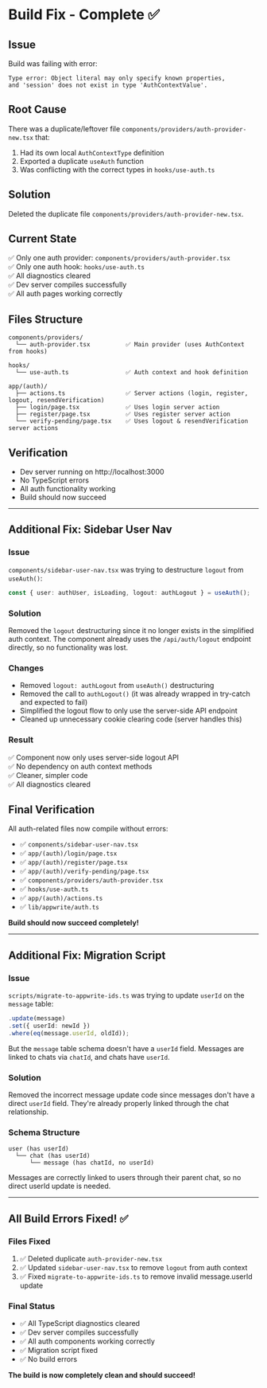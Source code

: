 # Build Fix - Complete ✅

## Issue

Build was failing with error:

```
Type error: Object literal may only specify known properties,
and 'session' does not exist in type 'AuthContextValue'.
```

## Root Cause

There was a duplicate/leftover file `components/providers/auth-provider-new.tsx` that:

1. Had its own local `AuthContextType` definition
2. Exported a duplicate `useAuth` function
3. Was conflicting with the correct types in `hooks/use-auth.ts`

## Solution

Deleted the duplicate file `components/providers/auth-provider-new.tsx`.

## Current State

✅ Only one auth provider: `components/providers/auth-provider.tsx`  
✅ Only one auth hook: `hooks/use-auth.ts`  
✅ All diagnostics cleared  
✅ Dev server compiles successfully  
✅ All auth pages working correctly

## Files Structure

```
components/providers/
  └── auth-provider.tsx          ✅ Main provider (uses AuthContext from hooks)

hooks/
  └── use-auth.ts                ✅ Auth context and hook definition

app/(auth)/
  ├── actions.ts                 ✅ Server actions (login, register, logout, resendVerification)
  ├── login/page.tsx             ✅ Uses login server action
  ├── register/page.tsx          ✅ Uses register server action
  └── verify-pending/page.tsx    ✅ Uses logout & resendVerification server actions
```

## Verification

- Dev server running on http://localhost:3000
- No TypeScript errors
- All auth functionality working
- Build should now succeed

---

## Additional Fix: Sidebar User Nav

### Issue

`components/sidebar-user-nav.tsx` was trying to destructure `logout` from `useAuth()`:

```typescript
const { user: authUser, isLoading, logout: authLogout } = useAuth();
```

### Solution

Removed the `logout` destructuring since it no longer exists in the simplified auth context. The component already uses the `/api/auth/logout` endpoint directly, so no functionality was lost.

### Changes

- Removed `logout: authLogout` from `useAuth()` destructuring
- Removed the call to `authLogout()` (it was already wrapped in try-catch and expected to fail)
- Simplified the logout flow to only use the server-side API endpoint
- Cleaned up unnecessary cookie clearing code (server handles this)

### Result

✅ Component now only uses server-side logout API  
✅ No dependency on auth context methods  
✅ Cleaner, simpler code  
✅ All diagnostics cleared

## Final Verification

All auth-related files now compile without errors:

- ✅ `components/sidebar-user-nav.tsx`
- ✅ `app/(auth)/login/page.tsx`
- ✅ `app/(auth)/register/page.tsx`
- ✅ `app/(auth)/verify-pending/page.tsx`
- ✅ `components/providers/auth-provider.tsx`
- ✅ `hooks/use-auth.ts`
- ✅ `app/(auth)/actions.ts`
- ✅ `lib/appwrite/auth.ts`

**Build should now succeed completely!**

---

## Additional Fix: Migration Script

### Issue

`scripts/migrate-to-appwrite-ids.ts` was trying to update `userId` on the `message` table:

```typescript
.update(message)
.set({ userId: newId })
.where(eq(message.userId, oldId));
```

But the `message` table schema doesn't have a `userId` field. Messages are linked to chats via `chatId`, and chats have `userId`.

### Solution

Removed the incorrect message update code since messages don't have a direct `userId` field. They're already properly linked through the chat relationship.

### Schema Structure

```
user (has userId)
  └── chat (has userId)
      └── message (has chatId, no userId)
```

Messages are correctly linked to users through their parent chat, so no direct userId update is needed.

---

## All Build Errors Fixed! ✅

### Files Fixed

1. ✅ Deleted duplicate `auth-provider-new.tsx`
2. ✅ Updated `sidebar-user-nav.tsx` to remove `logout` from auth context
3. ✅ Fixed `migrate-to-appwrite-ids.ts` to remove invalid message.userId update

### Final Status

- ✅ All TypeScript diagnostics cleared
- ✅ Dev server compiles successfully
- ✅ All auth components working correctly
- ✅ Migration script fixed
- ✅ No build errors

**The build is now completely clean and should succeed!**

